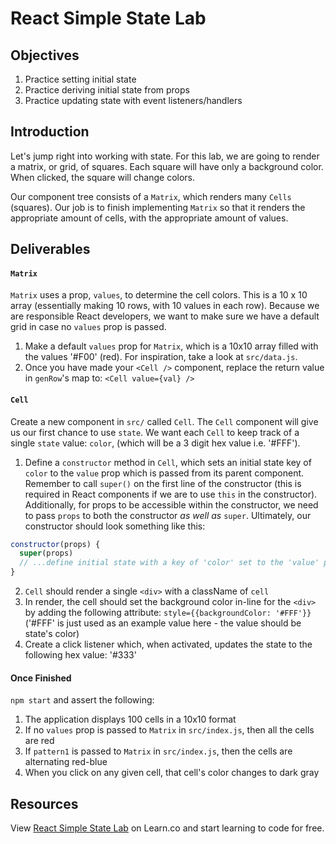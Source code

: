 # React Simple State Lab


## Objectives

1. Practice setting initial state
2. Practice deriving initial state from props
3. Practice updating state with event listeners/handlers


## Introduction

Let's jump right into working with state. For this lab, we are going to render a
matrix, or grid, of squares. Each square will have only a background color. When
clicked, the square will change colors. 

Our component tree consists of a `Matrix`, which renders many `Cells` (squares).
Our job is to finish implementing `Matrix` so that it renders the appropriate
amount of cells, with the appropriate amount of values.

## Deliverables

#### `Matrix`

`Matrix` uses a prop, `values`, to determine the cell colors. This is a 10 x 10
array (essentially making 10 rows, with 10 values in each row). Because we are
responsible React developers, we want to make sure we have a default grid in
case no `values` prop is passed.

1. Make a default `values` prop for `Matrix`, which is a 10x10 array filled with the values '#F00' (red). For inspiration, take a look at `src/data.js`.
2. Once you have made your `<Cell />` component, replace the return value in `genRow`'s map to: `<Cell value={val} />`

#### `Cell`

Create a new component in `src/` called `Cell`. The `Cell` component will give
us our first chance to use `state`. We want each `Cell` to keep track of a
single `state` value: `color`, (which will be a 3 digit hex value i.e. '#FFF'). 

1. Define a `constructor` method in `Cell`, which sets an initial state key of `color` to the `value` prop which is passed from its parent component. Remember to call `super()` on the first line of the constructor (this is required in React components if we are to use `this` in the constructor). Additionally, for props to be accessible within the constructor, we need to pass `props` to both the constructor _as well as_ `super`. Ultimately, our constructor should look something like this:

```js
constructor(props) {
  super(props)
  // ...define initial state with a key of 'color' set to the 'value' prop
}
```
2. `Cell` should render a single `<div>` with a className of `cell`
3. In render, the cell should set the background color in-line for the `<div>` by adding the following attribute: `style={{backgroundColor: '#FFF'}}` ('#FFF' is just used as an example value here - the value should be state's color)
4. Create a click listener which, when activated, updates the state to the following hex value: '#333'

#### Once Finished

`npm start` and assert the following:

1. The application displays 100 cells in a 10x10 format
2. If no `values` prop is passed to `Matrix` in `src/index.js`, then all the cells are red
3. If `pattern1` is passed to `Matrix` in `src/index.js`, then the cells are alternating red-blue
4. When you click on any given cell, that cell's color changes to dark gray


## Resources

<p class='util--hide'>View <a href='https://learn.co/lessons/react-simple-state-lab'>React Simple State Lab</a> on Learn.co and start learning to code for free.</p>
